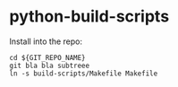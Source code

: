 # python-build-scripts

Install into the repo:

    cd ${GIT_REPO_NAME}
    git bla bla subtreee
    ln -s build-scripts/Makefile Makefile
